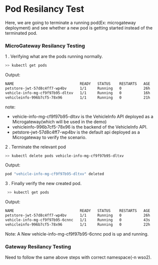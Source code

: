 # Pod Resilancy Test 

Here, we are going to terminate a running pod(Ex: microgateway deployment) and see whether a new pod is getting started instead of the terminated pod.

### MicroGateway Resilancy Testing

1 . Verifying what are the pods running normally.
 
 ```sh
 >> kubectl get pods
 ```

Output:

```sh
NAME                              READY   STATUS    RESTARTS   AGE
petstore-jwt-57d8c4ff7-wp4bv      1/1     Running   0          26h
vehicle-info-mg-cf9f97b95-dltxv   1/1     Running   0          16h
vehicleinfo-996b7cf5-78x96        1/1     Running   0          21h
```

note: 
- vehicle-info-mg-cf9f97b95-dltxv is the VehicleInfo API deployed as a Microgateway(which will be used in the demo)
- vehicleinfo-996b7cf5-78x96 is the backend of the VehicleInfo API.
- petstore-jwt-57d8c4ff7-wp4bv is the default api deployed as a Microgateway to verify the scenario.

2 . Terminate the relevant pod  

 ```sh
 >> kubectl delete pods vehicle-info-mg-cf9f97b95-dltxv
 ```

Output:

```sh
pod "vehicle-info-mg-cf9f97b95-dltxv" deleted
```

3 . Finally verify the new created pod.

```sh
 >> kubectl get pods
```

Output:

```sh
NAME                              READY   STATUS    RESTARTS   AGE
petstore-jwt-57d8c4ff7-wp4bv      1/1     Running   0          26h
vehicle-info-mg-cf9f97b95-6cnnc   1/1     Running   0          43s
vehicleinfo-996b7cf5-78x96        1/1     Running   0          22h
```

Note: A New vehicle-info-mg-cf9f97b95-6cnnc pod is up and running.


### Gateway Resilancy Testing

Need to follow the same above steps with correct namespace(-n wso2).
